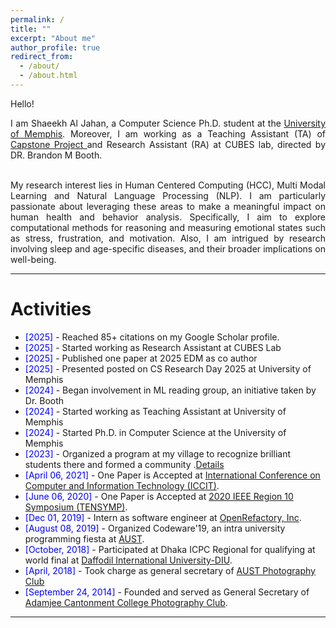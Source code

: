 ```yaml
---
permalink: /
title: ""
excerpt: "About me"
author_profile: true
redirect_from: 
  - /about/
  - /about.html
---
```


Hello!

<div style="text-align: justify"> 

I am Shaeekh Al Jahan, a Computer Science Ph.D. student at the <a href="https://www.memphis.edu/"> University of Memphis</a>. Moreover, I am working as a Teaching Assistant (TA) of <a href="https://www.memphis.edu/cs/cs_capstone/"> Capstone Project </a> and Research Assistant (RA) at CUBES lab, directed by DR. Brandon M Booth.<br> <br>

My research interest lies in  Human Centered Computing (HCC), Multi Modal Learning and Natural Language Processing (NLP). I am particularly passionate about leveraging these areas to make a meaningful impact on human health and behavior analysis. Specifically, I aim to explore computational methods for reasoning and measuring emotional states such as stress, frustration, and motivation. Also, I am intrigued by research involving sleep and age-specific diseases, and their broader implications on well-being. </div>
 



-----------


# Activities 
* <span style="color:Blue"> [2025] </span> - Reached 85+ citations on my Google Scholar profile.
* <span style="color:Blue"> [2025] </span> - Started working as Research Assistant at CUBES Lab
* <span style="color:Blue"> [2025] </span> - Published one paper at 2025 EDM as co author
* <span style="color:Blue"> [2025] </span> - Presented posted on CS Research Day 2025 at University of Memphis
* <span style="color:Blue"> [2024] </span> - Began involvement in ML reading group, an initiative taken by Dr. Booth
* <span style="color:Blue"> [2024] </span> - Started working as Teaching Assistant at University of Memphis
* <span style="color:Blue"> [2024] </span> - Started Ph.D. in Computer Science at the University of Memphis
* <span style="color:Blue"> [2023] </span> - Organized a program at my village to recognize brilliant students there and formed a community .<a href="https://samakal.com/whole-country/article/2307180967">Details </a>
* <span style="color:Blue"> [April 06, 2021] </span> - One Paper is Accepted at [ International Conference on Computer and Information Technology (ICCIT)](https://ieeexplore.ieee.org/document/9392692). 
* <span style="color:Blue"> [June 06, 2020] </span> -  One Paper is Accepted at [ 2020 IEEE Region 10 Symposium (TENSYMP)](https://ieeexplore.ieee.org/document/9230733).
* <span style="color:Blue"> [Dec 01, 2019] </span> - Intern as software engineer at [OpenRefactory, Inc](https://www.openrefactory.com/).
* <span style="color:Blue"> [August 08, 2019] </span> - Organized Codeware'19, an intra university programming fiesta at [AUST](https://www.facebook.com/events/354026008822618/).
* <span style="color:Blue"> [October, 2018] </span> - Participated at Dhaka ICPC Regional for qualifying at world final at [Daffodil International University-DIU](https://icpc.global/regionals/finder/dhaka-2018/standings).
* <span style="color:Blue"> [April, 2018] </span> - Took charge as general secretary of [AUST Photography Club](https://www.facebook.com/austpc)
* <span style="color:Blue"> [September 24, 2014] </span> - Founded and served as General Secretary of [Adamjee Cantonment College Photography Club](https://www.facebook.com/ACCPC2014).  


<script type="text/javascript" src="//rf.revolvermaps.com/0/0/8.js?i=52vxgbx02tg&amp;m=0&amp;c=ff0000&amp;cr1=ffffff&amp;f=arial&amp;l=33" async="async"></script>

-----------



